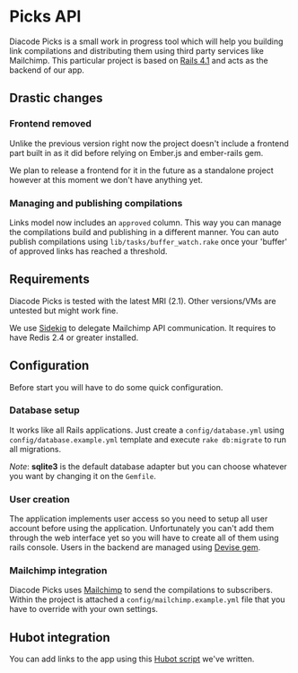 # Picks API

Diacode Picks is a small work in progress tool which will help you building link compilations and distributing them using third party services like Mailchimp. This particular project is based on [Rails 4.1](http://edgeguides.rubyonrails.org/4_1_release_notes.html) and acts as the backend of our app.

## Drastic changes

### Frontend removed

Unlike the previous version right now the project doesn't include a frontend part built in as it did before relying on Ember.js and ember-rails gem.

We plan to release a frontend for it in the future as a standalone project however at this moment we don't have anything yet.

### Managing and publishing compilations

Links model now includes an `approved` column. This way you can manage the compilations build and publishing in a different manner. You can auto publish compilations using `lib/tasks/buffer_watch.rake` once your 'buffer' of approved links has reached a threshold.

## Requirements

Diacode Picks is tested with the latest MRI (2.1). Other versions/VMs are untested but might work fine.

We use [Sidekiq](https://github.com/mperham/sidekiq) to delegate Mailchimp API communication. It requires to have Redis 2.4 or greater installed.

## Configuration

Before start you will have to do some quick configuration.

### Database setup

It works like all Rails applications. Just create a `config/database.yml` using `config/database.example.yml` template and execute `rake db:migrate` to run all migrations.

*Note*: **sqlite3** is the default database adapter but you can choose whatever you want by changing it on the `Gemfile`. 

### User creation

The application implements user access so you need to setup all user account before using the application. Unfortunately you can't add them through the web interface yet so you will have to create all of them using rails console. Users in the backend are managed using [Devise gem](https://github.com/plataformatec/devise).

### Mailchimp integration

Diacode Picks uses [Mailchimp](http://mailchimp.com) to send the compilations to subscribers. Within the project is attached a `config/mailchimp.example.yml` file that you have to override with your own settings. 

## Hubot integration

You can add links to the app using this [Hubot script](https://github.com/diacode/picks-hubot-script) we've written.
